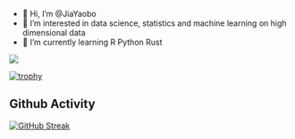 - 👋 Hi, I’m @JiaYaobo
- 👀 I’m interested in data science, statistics and machine learning on high dimensional data
- 🌱 I’m currently learning R Python Rust

<!---
JiaYaobo/JiaYaobo is a ✨ special ✨ repository because its `README.md` (this file) appears on your GitHub profile.
You can click the Preview link to take a look at your changes.
--->

![](https://visitor-badge.glitch.me/badge?page_id=xxmy7.readme)

[![trophy](https://github-profile-trophy.vercel.app/?username=JiaYaobo&theme=onedark)](https://github.com/ryo-ma/github-profile-trophy)

## Github Activity

[![GitHub Streak](http://github-readme-streak-stats.herokuapp.com?user=JiaYaobo&theme=dark&background=000000)](https://git.io/streak-stats)


<!--START_SECTION:waka-->
<!--END_SECTION:waka-->

